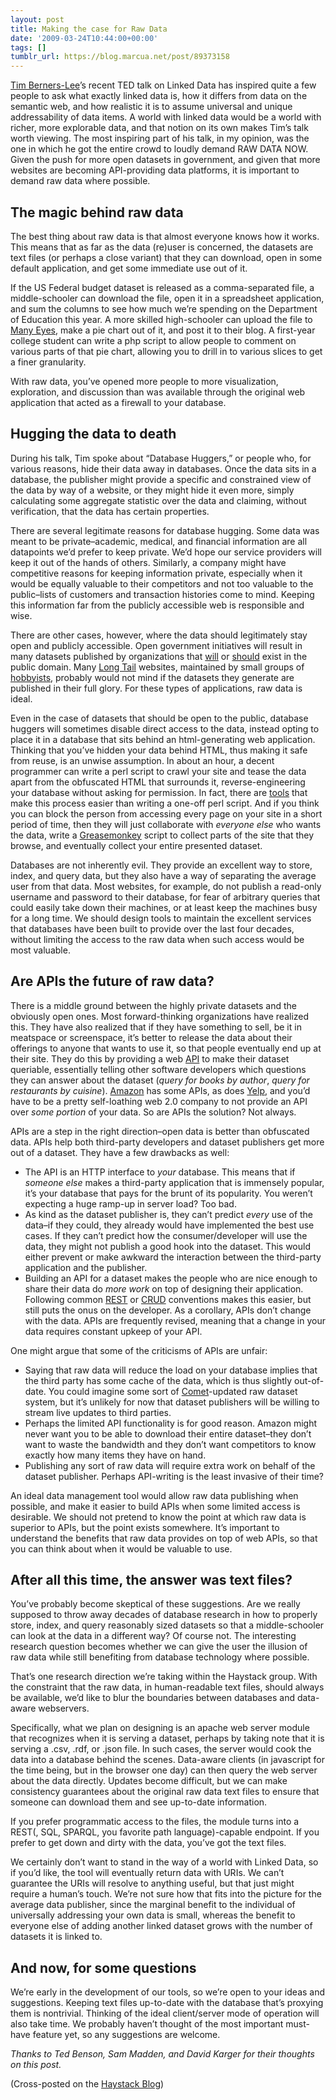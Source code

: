 ```yaml
---
layout: post
title: Making the case for Raw Data
date: '2009-03-24T10:44:00+00:00'
tags: []
tumblr_url: https://blog.marcua.net/post/89373158
---
```

[Tim Berners-Lee](http://www.ted.com/index.php/talks/tim_berners_lee_on_the_next_web.html)’s recent TED talk on Linked Data has inspired quite a few people to ask what exactly linked data is, how it differs from data on the semantic web, and how realistic it is to assume universal and unique addressability of data items. A world with linked data would be a world with richer, more explorable data, and that notion on its own makes Tim’s talk worth viewing. The most inspiring part of his talk, in my opinion, was the one in which he got the entire crowd to loudly demand RAW DATA NOW. Given the push for more open datasets in government, and given that more websites are becoming API-providing data platforms, it is important to demand raw data where possible.

## The magic behind raw data

The best thing about raw data is that almost everyone knows how it works. This means that as far as the data (re)user is concerned, the datasets are text files (or perhaps a close variant) that they can download, open in some default application, and get some immediate use out of it.

If the US Federal budget dataset is released as a comma-separated file, a middle-schooler can download the file, open it in a spreadsheet application, and sum the columns to see how much we’re spending on the Department of Education this year. A more skilled high-schooler can upload the file to [Many Eyes](http://manyeyes.alphaworks.ibm.com/manyeyes/), make a pie chart out of it, and post it to their blog. A first-year college student can write a php script to allow people to comment on various parts of that pie chart, allowing you to drill in to various slices to get a finer granularity.

With raw data, you’ve opened more people to more visualization, exploration, and discussion than was available through the original web application that acted as a firewall to your database.

## Hugging the data to death

During his talk, Tim spoke about “Database Huggers,” or people who, for various reasons, hide their data away in databases. Once the data sits in a database, the publisher might provide a specific and constrained view of the data by way of a website, or they might hide it even more, simply calculating some aggregate statistic over the data and claiming, without verification, that the data has certain properties.

There are several legitimate reasons for database hugging. Some data was meant to be private–academic, medical, and financial information are all datapoints we’d prefer to keep private. We’d hope our service providers will keep it out of the hands of others. Similarly, a company might have competitive reasons for keeping information private, especially when it would be equally valuable to their competitors and not too valuable to the public–lists of customers and transaction histories come to mind. Keeping this information far from the publicly accessible web is responsible and wise.

There are other cases, however, where the data should legitimately stay open and publicly accessible. Open government initiatives will result in many datasets published by organizations that [will](http://www.recovery.gov/) or [should](http://www.nih.gov/) exist in the public domain. Many [Long Tail](http://en.wikipedia.org/wiki/The_Long_Tail) websites, maintained by small groups of [hobbyists](http://simile.mit.edu/exhibit/examples/cereals/cereal-characters.html), probably would not mind if the datasets they generate are published in their full glory. For these types of applications, raw data is ideal.

Even in the case of datasets that should be open to the public, database huggers will sometimes disable direct access to the data, instead opting to place it in a database that sits behind an html-generating web application. Thinking that you’ve hidden your data behind HTML, thus making it safe from reuse, is an unwise assumption. In about an hour, a decent programmer can write a perl script to crawl your site and tease the data apart from the obfuscated HTML that surrounds it, reverse-engineering your database without asking for permission. In fact, there are [tools](http://simile.mit.edu/wiki/Solvent) that make this process easier than writing a one-off perl script. And if you think you can block the person from accessing every page on your site in a short period of time, then they will just collaborate with _everyone else_ who wants the data, write a [Greasemonkey](http://www.greasespot.net/) script to collect parts of the site that they browse, and eventually collect your entire presented dataset.

Databases are not inherently evil. They provide an excellent way to store, index, and query data, but they also have a way of separating the average user from that data. Most websites, for example, do not publish a read-only username and password to their database, for fear of arbitrary queries that could easily take down their machines, or at least keep the machines busy for a long time. We should design tools to maintain the excellent services that databases have been built to provide over the last four decades, without limiting the access to the raw data when such access would be most valuable.

## Are APIs the future of raw data?

There is a middle ground between the highly private datasets and the obviously open ones. Most forward-thinking organizations have realized this. They have also realized that if they have something to sell, be it in meatspace or screenspace, it’s better to release the data about their offerings to anyone that wants to use it, so that people eventually end up at their site. They do this by providing a web [API](http://en.wikipedia.org/wiki/API) to make their dataset queriable, essentially telling other software developers which questions they can answer about the dataset (_query for books by author_, _query for restaurants by cuisine_). [Amazon](http://www.amazon.com/) has some APIs, as does [Yelp](http://www.yelp.com/), and you’d have to be a pretty self-loathing web 2.0 company to not provide an API over _some portion_ of your data. So are APIs the solution? Not always.

APIs are a step in the right direction–open data is better than obfuscated data. APIs help both third-party developers and dataset publishers get more out of a dataset. They have a few drawbacks as well:

- The API is an HTTP interface to _your_ database. This means that if _someone else_ makes a third-party application that is immensely popular, it’s your database that pays for the brunt of its popularity. You weren’t expecting a huge ramp-up in server load? Too bad.
- As kind as the dataset publisher is, they can’t predict _every_ use of the data–if they could, they already would have implemented the best use cases. If they can’t predict how the consumer/developer will use the data, they might not publish a good hook into the dataset. This would either prevent or make awkward the interaction between the third-party application and the publisher.
- Building an API for a dataset makes the people who are nice enough to share their data do _more work_ on top of designing their application. Following common [REST](http://en.wikipedia.org/wiki/Representational_State_Transfer) or [CRUD](http://en.wikipedia.org/wiki/Create,_read,_update_and_delete) conventions makes this easier, but still puts the onus on the developer. As a corollary, APIs don’t change with the data. APIs are frequently revised, meaning that a change in your data requires constant upkeep of your API.

One might argue that some of the criticisms of APIs are unfair:

- Saying that raw data will reduce the load on your database implies that the third party has some cache of the data, which is thus slightly out-of-date. You could imagine some sort of [Comet](http://en.wikipedia.org/wiki/Comet_(programming))-updated raw dataset system, but it’s unlikely for now that dataset publishers will be willing to stream live updates to third parties.
- Perhaps the limited API functionality is for good reason. Amazon might never want you to be able to download their entire dataset–they don’t want to waste the bandwidth and they don’t want competitors to know exactly how many items they have on hand.
- Publishing any sort of raw data will require extra work on behalf of the dataset publisher. Perhaps API-writing is the least invasive of their time?

An ideal data management tool would allow raw data publishing when possible, and make it easier to build APIs when some limited access is desirable. We should not pretend to know the point at which raw data is superior to APIs, but the point exists somewhere. It’s important to understand the benefits that raw data provides on top of web APIs, so that you can think about when it would be valuable to use.

## After all this time, the answer was text files?

You’ve probably become skeptical of these suggestions. Are we really supposed to throw away decades of database research in how to properly store, index, and query reasonably sized datasets so that a middle-schooler can look at the data in a different way? Of course not. The interesting research question becomes whether we can give the user the illusion of raw data while still benefiting from database technology where possible.

That’s one research direction we’re taking within the Haystack group. With the constraint that the raw data, in human-readable text files, should always be available, we’d like to blur the boundaries between databases and data-aware webservers.

Specifically, what we plan on designing is an apache web server module that recognizes when it is serving a dataset, perhaps by taking note that it is serving a .csv, .rdf, or .json file. In such cases, the server would cook the data into a database behind the scenes. Data-aware clients (in javascript for the time being, but in the browser one day) can then query the web server about the data directly. Updates become difficult, but we can make consistency guarantees about the original raw data text files to ensure that someone can download them and see up-to-date information.

If you prefer programmatic access to the files, the module turns into a REST(, SQL, SPARQL, you favorite path language)-capable endpoint. If you prefer to get down and dirty with the data, you’ve got the text files.

We certainly don’t want to stand in the way of a world with Linked Data, so if you’d like, the tool will eventually return data with URIs. We can’t guarantee the URIs will resolve to anything useful, but that just might require a human’s touch. We’re not sure how that fits into the picture for the average data publisher, since the marginal benefit to the individual of universally addressing your own data is small, whereas the benefit to everyone else of adding another linked dataset grows with the number of datasets it is linked to.

## And now, for some questions

We’re early in the development of our tools, so we’re open to your ideas and suggestions. Keeping text files up-to-date with the database that’s proxying them is nontrivial. Thinking of the ideal client/server mode of operation will also take time. We probably haven’t thought of the most important must-have feature yet, so any suggestions are welcome.

_Thanks to Ted Benson, Sam Madden, and David Karger for their thoughts on this post._

(Cross-posted on the [Haystack Blog](http://groups.csail.mit.edu/haystack/blog/2009/03/24/making-the-case-for-raw-data/))

